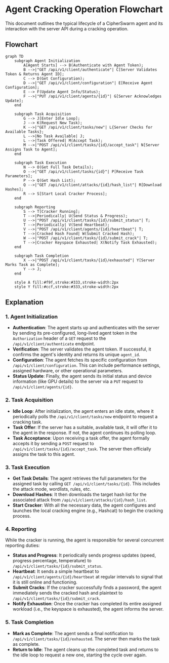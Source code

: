 # Agent Cracking Operation Flowchart

This document outlines the typical lifecycle of a CipherSwarm agent and its interaction with the server API during a cracking operation.

## Flowchart

```mermaid
graph TD
    subgraph Agent Initialization
        A[Agent Starts] --> B(Authenticate with Agent Token);
        B -->|"GET /api/v1/client/authenticate"| C[Server Validates Token & Returns Agent ID];
        C --> D(Get Configuration);
        D -->|"GET /api/v1/client/configuration"| E[Receive Agent Configuration];
        E --> F(Update Agent Info/Status);
        F -->|"PUT /api/v1/client/agents/{id}"| G[Server Acknowledges Update];
    end

    subgraph Task Acquisition
        G --> J[Enter Idle Loop];
        J --> K(Request New Task);
        K -->|"GET /api/v1/client/tasks/new"| L{Server Checks for Available Tasks};
        L -->|No Task Available| J;
        L -->|Task Offered| M(Accept Task);
        M -->|"POST /api/v1/client/tasks/{id}/accept_task"| N[Server Assigns Task to Agent];
    end

    subgraph Task Execution
        N --> O(Get Full Task Details);
        O -->|"GET /api/v1/client/tasks/{id}"| P[Receive Task Parameters];
        P --> Q(Get Hash List);
        Q -->|"GET /api/v1/client/attacks/{id}/hash_list"| R[Download Hashes];
        R --> S[Start Local Cracker Process];
    end

    subgraph Reporting
        S --> T[Cracker Running];
        T -->|Periodically| U(Send Status & Progress);
        U -->|"POST /api/v1/client/tasks/{id}/submit_status"| T;
        T -->|Periodically| V(Send Heartbeat);
        V -->|"POST /api/v1/client/agents/{id}/heartbeat"| T;
        T -->|Cracked Hash Found| W(Submit Cracked Hash);
        W -->|"POST /api/v1/client/tasks/{id}/submit_crack"| T;
        T -->|Cracker Keyspace Exhausted| X(Notify Task Exhausted);
    end

    subgraph Task Completion
        X -->|"POST /api/v1/client/tasks/{id}/exhausted"| Y[Server Marks Task as Complete];
        Y --> J;
    end

    style A fill:#f9f,stroke:#333,stroke-width:2px
    style Y fill:#ccf,stroke:#333,stroke-width:2px
```

## Explanation

### 1. Agent Initialization
- **Authentication**: The agent starts up and authenticates with the server by sending its pre-configured, long-lived agent token in the `Authorization` header of a `GET` request to the `/api/v1/client/authenticate` endpoint.
- **Verification**: The server validates the agent token. If successful, it confirms the agent's identity and returns its unique `agent_id`.
- **Configuration**: The agent fetches its specific configuration from `/api/v1/client/configuration`. This can include performance settings, assigned hardware, or other operational parameters.
- **Status Update**: Finally, the agent sends its initial status and device information (like GPU details) to the server via a `PUT` request to `/api/v1/client/agents/{id}`.

### 2. Task Acquisition
- **Idle Loop**: After initialization, the agent enters an idle state, where it periodically polls the `/api/v1/client/tasks/new` endpoint to request a cracking task.
- **Task Offer**: If the server has a suitable, available task, it will offer it to the agent in the response. If not, the agent continues its polling loop.
- **Task Acceptance**: Upon receiving a task offer, the agent formally accepts it by sending a `POST` request to `/api/v1/client/tasks/{id}/accept_task`. The server then officially assigns the task to this agent.

### 3. Task Execution
- **Get Task Details**: The agent retrieves the full parameters for the assigned task by calling `GET /api/v1/client/tasks/{id}`. This includes the attack mode, wordlists, rules, etc.
- **Download Hashes**: It then downloads the target hash list for the associated attack from `/api/v1/client/attacks/{id}/hash_list`.
- **Start Cracker**: With all the necessary data, the agent configures and launches the local cracking engine (e.g., Hashcat) to begin the cracking process.

### 4. Reporting
While the cracker is running, the agent is responsible for several concurrent reporting duties:
- **Status and Progress**: It periodically sends progress updates (speed, progress percentage, temperature) to `/api/v1/client/tasks/{id}/submit_status`.
- **Heartbeat**: It sends a simple heartbeat to `/api/v1/client/agents/{id}/heartbeat` at regular intervals to signal that it is still online and functioning.
- **Submit Cracks**: If the cracker successfully finds a password, the agent immediately sends the cracked hash and plaintext to `/api/v1/client/tasks/{id}/submit_crack`.
- **Notify Exhaustion**: Once the cracker has completed its entire assigned workload (i.e., the keyspace is exhausted), the agent informs the server.

### 5. Task Completion
- **Mark as Complete**: The agent sends a final notification to `/api/v1/client/tasks/{id}/exhausted`. The server then marks the task as complete.
- **Return to Idle**: The agent cleans up the completed task and returns to the idle loop to request a new one, starting the cycle over again.

